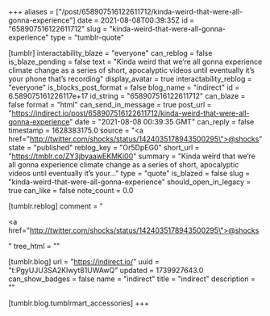 +++
aliases = ["/post/658907516122611712/kinda-weird-that-were-all-gonna-experience"]
date = 2021-08-08T00:39:35Z
id = "658907516122611712"
slug = "kinda-weird-that-were-all-gonna-experience"
type = "tumblr-quote"

[tumblr]
interactability_blaze = "everyone"
can_reblog = false
is_blaze_pending = false
text = "Kinda weird that we’re all gonna experience climate change as a series of short, apocalyptic videos until eventually it’s your phone that’s recording"
display_avatar = true
interactability_reblog = "everyone"
is_blocks_post_format = false
blog_name = "indirect"
id = 6.589075161226117e+17
id_string = "658907516122611712"
can_blaze = false
format = "html"
can_send_in_message = true
post_url = "https://indirect.io/post/658907516122611712/kinda-weird-that-were-all-gonna-experience"
date = "2021-08-08 00:39:35 GMT"
can_reply = false
timestamp = 1628383175.0
source = "<a href=\"http://twitter.com/shocks/status/1424035178943500295\">@shocks</a>"
state = "published"
reblog_key = "Or5DpEG0"
short_url = "https://tmblr.co/ZY3jbyaawEKMKi00"
summary = "Kinda weird that we’re all gonna experience climate change as a series of short, apocalyptic videos until eventually it’s your..."
type = "quote"
is_blazed = false
slug = "kinda-weird-that-were-all-gonna-experience"
should_open_in_legacy = true
can_like = false
note_count = 0.0

[tumblr.reblog]
comment = "<p><a href=\"http://twitter.com/shocks/status/1424035178943500295\">@shocks</a></p>"
tree_html = ""

[tumblr.blog]
url = "https://indirect.io/"
uuid = "t:PgyUJU3SA2Klwyt81UWAwQ"
updated = 1739927643.0
can_show_badges = false
name = "indirect"
title = "indirect"
description = ""

[tumblr.blog.tumblrmart_accessories]
+++
